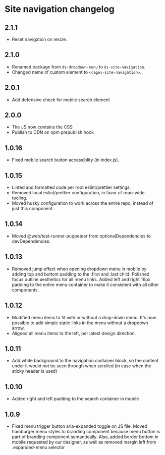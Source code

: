 # Site navigation changelog

## 2.1.1
* Reset navigation on resize.
## 2.1.0
* Renamed package from `ds-dropdown-menu` to `ds-site-navigation`.
* Changed name of custom element to `<cagov-site-navigation>`.

## 2.0.1
* Add defensive check for mobile search element

## 2.0.0
* The JS now contains the CSS
* Publish to CDN on npm prepublish hook

## 1.0.16
* Fixed mobile search button accessiblity (in index.js).

## 1.0.15
* Linted and formatted code per root eslint/prettier settings.
* Removed local eslint/prettier configuration, in favor of repo-wide tooling.
* Moved husky configuration to work across the entire repo, instead of just this component.

## 1.0.14
* Moved @web/test-runner-puppeteer from optionalDependencies to devDependencies.

## 1.0.13
* Removed jump effect when opening dropdown menu in mobile by adding top and bottom padding to the :first and :last child. Polished focus outline aesthetics for all menu links. Added left and right 16px padding to the entire menu container to make it consistent with all other components. 

## 1.0.12
* Modified menu items to fit with or without a drop-down menu. It's now possible to add simple static links in the menu without a dropdown arrow.
* Aligned all menu items to the left, per latest design direction.

## 1.0.11
* Add white background to the navigation container block, so the content under it would not be seen through when scrolled (in case when the sticky header is used)

## 1.0.10
* Added right and left padding to the search container in mobile

## 1.0.9
* Fixed menu trigger button aria-expanded toggle on JS file. Moved hamburger menu styles to branding component because menu button is part of branding component semantically. Also, added border bottom in mobile requested by our designer, as well as removed margin left from .expanded-menu selector 
